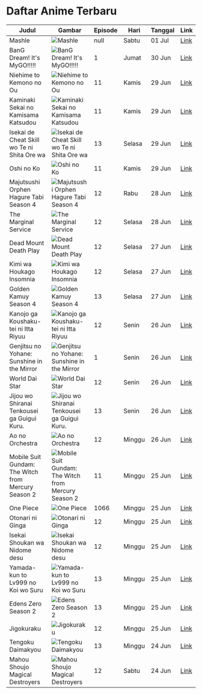 # Daftar Anime Terbaru

| Judul | Gambar | Episode | Hari | Tanggal | Link |
|-------|--------|---------|------|---------|------|
| Mashle | ![Mashle](https://otakudesu.lol/wp-content/uploads/2023/04/Mashle-Sub-Indo.jpg) | null | Sabtu | 01 Jul | [Link](https://otakudesu.lol/anime/masle-sub-indo/) |
| BanG Dream! It's MyGO!!!!! | ![BanG Dream! It's MyGO!!!!!](https://otakudesu.lol/wp-content/uploads/2023/06/BanG-Dream-Its-MyGO.jpg) | 1 | Jumat | 30 Jun | [Link](https://otakudesu.lol/anime/bg-dream-go-sub-indo/) |
| Niehime to Kemono no Ou | ![Niehime to Kemono no Ou](https://otakudesu.lol/wp-content/uploads/2023/05/Niehime-to-Kemono-no-Ou.jpg) | 11 | Kamis | 29 Jun | [Link](https://otakudesu.lol/anime/niehime-kemono-ou-sub-indo/) |
| Kaminaki Sekai no Kamisama Katsudou | ![Kaminaki Sekai no Kamisama Katsudou](https://otakudesu.lol/wp-content/uploads/2023/05/Kaminaki-Sekai-no-Kamisama-Katsudou-Sub-Indo.jpg) | 11 | Kamis | 29 Jun | [Link](https://otakudesu.lol/anime/kamisama-katsudou-sub-indo/) |
| Isekai de Cheat Skill wo Te ni Shita Ore wa | ![Isekai de Cheat Skill wo Te ni Shita Ore wa](https://otakudesu.lol/wp-content/uploads/2023/05/Isekai-de-Cheat-Skill-wo-Te-ni-Shita-Ore-wa-Sub-Indo.jpg) | 13 | Selasa | 29 Jun | [Link](https://otakudesu.lol/anime/iseleve-sub-indo/) |
| Oshi no Ko | ![Oshi no Ko](https://otakudesu.lol/wp-content/uploads/2023/05/Oshi-no-Ko-Sub-Indo.jpg) | 11 | Kamis | 29 Jun | [Link](https://otakudesu.lol/anime/oshi-noko-sub-indo/) |
| Majutsushi Orphen Hagure Tabi Season 4 | ![Majutsushi Orphen Hagure Tabi Season 4](https://otakudesu.lol/wp-content/uploads/2023/05/Majutsushi-Orphen-Hagure-Tabi-Season-4-Sub-Indo.jpg) | 12 | Rabu | 28 Jun | [Link](https://otakudesu.lol/anime/majutsushi-orphen-s4-sub-indo/) |
| The Marginal Service | ![The Marginal Service](https://otakudesu.lol/wp-content/uploads/2023/05/The-Marginal-Service-Sub-Indo.jpg) | 12 | Selasa | 28 Jun | [Link](https://otakudesu.lol/anime/marginal-service-sub-indo/) |
| Dead Mount Death Play | ![Dead Mount Death Play](https://otakudesu.lol/wp-content/uploads/2023/05/Dead-Mount-Death-Play-Sub-Indo.jpg) | 12 | Selasa | 27 Jun | [Link](https://otakudesu.lol/anime/demount-play-sub-indo/) |
| Kimi wa Houkago Insomnia | ![Kimi wa Houkago Insomnia](https://otakudesu.lol/wp-content/uploads/2023/05/Kimi-wa-Houkago-Insomnia-Sub-Indo.jpg) | 12 | Selasa | 27 Jun | [Link](https://otakudesu.lol/anime/kimi-houkago-insomnia-sub-indo/) |
| Golden Kamuy Season 4 | ![Golden Kamuy Season 4](https://otakudesu.lol/wp-content/uploads/2022/10/Golden-Kamuy-Season-4-Subtitle-Indonesia.jpg) | 13 | Selasa | 27 Jun | [Link](https://otakudesu.lol/anime/kamuy-golden-season-4-sub-indo/) |
| Kanojo ga Koushaku-tei ni Itta Riyuu | ![Kanojo ga Koushaku-tei ni Itta Riyuu](https://otakudesu.lol/wp-content/uploads/2023/05/Kanojo-ga-Koushaku-tei-ni-Itta-Riyuu-Sub-Indo.jpg) | 12 | Senin | 26 Jun | [Link](https://otakudesu.lol/anime/kanojo-koushaku-riyu-sub-indo/) |
| Genjitsu no Yohane: Sunshine in the Mirror | ![Genjitsu no Yohane: Sunshine in the Mirror](https://otakudesu.lol/wp-content/uploads/2023/06/Genjitsu-no-Yohane-Sunshine-in-the-Mirror.jpg) | 1 | Senin | 26 Jun | [Link](https://otakudesu.lol/anime/genjitsu-sunshine-mirror-sub-indo/) |
| World Dai Star | ![World Dai Star](https://otakudesu.lol/wp-content/uploads/2023/05/World-Dai-Star-Sub-Indo.jpg) | 12 | Senin | 26 Jun | [Link](https://otakudesu.lol/anime/world-star-sub-indo/) |
| Jijou wo Shiranai Tenkousei ga Guigui Kuru. | ![Jijou wo Shiranai Tenkousei ga Guigui Kuru.](https://otakudesu.lol/wp-content/uploads/2023/04/Jijou-wo-Shiranai-Tenkousei-ga-Guigui-Kuru..jpg) | 13 | Senin | 26 Jun | [Link](https://otakudesu.lol/anime/jijou-ga-kuru-sub-indo/) |
| Ao no Orchestra | ![Ao no Orchestra](https://otakudesu.lol/wp-content/uploads/2023/05/Ao-no-Orchestra-Sub-Indo.jpg) | 12 | Minggu | 26 Jun | [Link](https://otakudesu.lol/anime/orchestra-sub-indo/) |
| Mobile Suit Gundam: The Witch from Mercury Season 2 | ![Mobile Suit Gundam: The Witch from Mercury Season 2](https://otakudesu.lol/wp-content/uploads/2023/04/Mobile-Suit-Gundam-The-Witch-from-Mercury-Season-2-Sub-Indo.jpg) | 11 | Minggu | 25 Jun | [Link](https://otakudesu.lol/anime/msg-from-mercury-s2-sub-indo/) |
| One Piece | ![One Piece](https://otakudesu.lol/wp-content/uploads/2021/05/One-Piece-Sub-Indo.jpg) | 1066 | Minggu | 25 Jun | [Link](https://otakudesu.lol/anime/op-sub-indo/) |
| Otonari ni Ginga | ![Otonari ni Ginga](https://otakudesu.lol/wp-content/uploads/2023/04/Otonari-ni-Ginga-Sub-Indo.jpg) | 12 | Minggu | 25 Jun | [Link](https://otakudesu.lol/anime/otonari-ginga-sub-indo/) |
| Isekai Shoukan wa Nidome desu | ![Isekai Shoukan wa Nidome desu](https://otakudesu.lol/wp-content/uploads/2023/04/Isekai-Shoukan-wa-Nidome-desu-Sub-indo.jpg) | 12 | Minggu | 25 Jun | [Link](https://otakudesu.lol/anime/isenido-sub-indo/) |
| Yamada-kun to Lv999 no Koi wo Suru | ![Yamada-kun to Lv999 no Koi wo Suru](https://otakudesu.lol/wp-content/uploads/2023/04/Yamada-kun-to-Lv999-no-Koi-wo-Suru-Sub-Indo.jpg) | 13 | Minggu | 25 Jun | [Link](https://otakudesu.lol/anime/yamada-lv999-sub-indo/) |
| Edens Zero Season 2 | ![Edens Zero Season 2](https://otakudesu.lol/wp-content/uploads/2023/04/Edens-Zero-Season-2-Sub-Indo.jpg) | 13 | Minggu | 25 Jun | [Link](https://otakudesu.lol/anime/ede-zero-s2-sub-indo/) |
| Jigokuraku | ![Jigokuraku](https://otakudesu.lol/wp-content/uploads/2023/04/Jigokuraku-Sub-Indo.jpg) | 12 | Minggu | 25 Jun | [Link](https://otakudesu.lol/anime/jigokuku-sub-indo/) |
| Tengoku Daimakyou | ![Tengoku Daimakyou](https://otakudesu.lol/wp-content/uploads/2023/04/Tengoku-Daimakyou-Sub-Indo.jpg) | 13 | Minggu | 24 Jun | [Link](https://otakudesu.lol/anime/tegoku-daimau-sub-indo/) |
| Mahou Shoujo Magical Destroyers | ![Mahou Shoujo Magical Destroyers](https://otakudesu.lol/wp-content/uploads/2023/04/Mahou-Shoujo-Magical-Destroyers-Sub-Indo.jpg) | 12 | Sabtu | 24 Jun | [Link](https://otakudesu.lol/anime/shoujo-destroyer-sub-indo/) |
